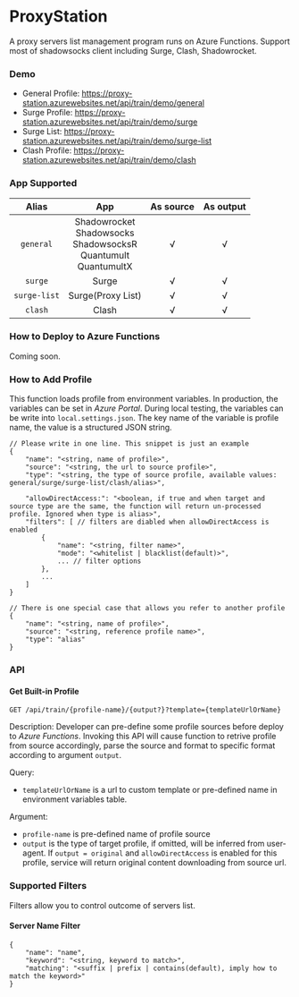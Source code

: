 # ProxyStation
A proxy servers list management program runs on Azure Functions. Support most of shadowsocks client including Surge, Clash, Shadowrocket.

### Demo
* General Profile: <https://proxy-station.azurewebsites.net/api/train/demo/general>
* Surge Profile: <https://proxy-station.azurewebsites.net/api/train/demo/surge>
* Surge List: <https://proxy-station.azurewebsites.net/api/train/demo/surge-list>
* Clash Profile: <https://proxy-station.azurewebsites.net/api/train/demo/clash>

### App Supported
| Alias        | App                                                                      | As source | As output |
|:------------:|:------------------------------------------------------------------------:|:---------:|:---------:|
| `general`    | Shadowrocket<br>Shadowsocks<br>ShadowsocksR<br>Quantumult<br>QuantumultX | √         | √         |
| `surge`      | Surge                                                                    | √         | √         |
| `surge-list` | Surge(Proxy List)                                                        | √         | √         |
| `clash`      | Clash                                                                    | √         | √         |

### How to Deploy to Azure Functions
Coming soon.

### How to Add Profile
This function loads profile from environment variables.
In production, the variables can be set in *Azure Portal*.
During local testing, the variables can be write into `local.settings.json`.
The key name of the variable is profile name, the value is a structured JSON string.
```jsonc
// Please write in one line. This snippet is just an example
{
    "name": "<string, name of profile>",
    "source": "<string, the url to source profile>",
    "type": "<string, the type of source profile, available values: general/surge/surge-list/clash/alias>",
    
    "allowDirectAccess:": "<boolean, if true and when target and source type are the same, the function will return un-processed profile. Ignored when type is alias>",
    "filters": [ // filters are diabled when allowDirectAccess is enabled
        {
            "name": "<string, filter name>",
            "mode": "<whitelist | blacklist(default)>",
            ... // filter options
        },
        ...
    ]
}

// There is one special case that allows you refer to another profile
{
    "name": "<string, name of profile>",
    "source": "<string, reference profile name>",
    "type": "alias"
}
```

### API

#### Get Built-in Profile
`GET /api/train/{profile-name}/{output?}?template={templateUrlOrName}`

Description:
Developer can pre-define some profile sources before deploy to *Azure Functions*.
Invoking this API will cause function to retrive profile from source accordingly,
parse the source and format to specific format according to argument `output`.

Query:
* `templateUrlOrName` is a url to custom template or pre-defined name in environment variables table. 

Argument:
* `profile-name` is pre-defined name of profile source
* `output` is the type of target profile, if omitted, will be inferred from user-agent. If `output = original` and `allowDirectAccess` is enabled for this profile, service will return original content downloading from source url. 


### Supported Filters
Filters allow you to control outcome of servers list.

#### Server Name Filter
```jsonc
{
    "name": "name",
    "keyword": "<string, keyword to match>",
    "matching": "<suffix | prefix | contains(default), imply how to match the keyword>"
}
```